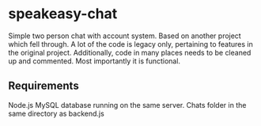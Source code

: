 # speakeasy-chat

Simple two person chat with account system. Based on another project which fell through. A lot of the code is legacy only, pertaining to features in the original project. Additionally, code in many places needs to be cleaned up and commented. Most importantly it is functional. 

## Requirements

Node.js
MySQL database running on the same server. 
Chats folder in the same directory as backend.js
